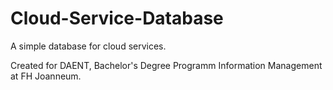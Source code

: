 # Cloud-Service-Database

A simple database for cloud services. 

Created for DAENT, Bachelor's Degree Programm Information Management at FH Joanneum.
